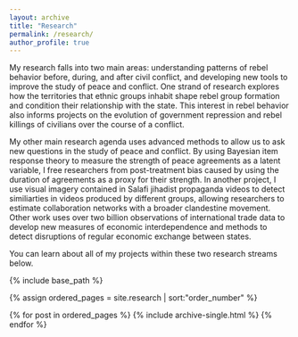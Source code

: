 ```yaml
---
layout: archive
title: "Research"
permalink: /research/
author_profile: true
---
```


My research falls into two main areas: understanding patterns of rebel behavior before, during, and after civil conflict, and developing new tools to improve the study of peace and conflict. One strand of research explores how the territories that ethnic groups inhabit shape rebel group formation and condition their relationship with the state. This interest in rebel behavior also informs projects on the evolution of government repression and rebel killings of civilians over the course of a conflict.

My other main research agenda uses advanced methods to allow us to ask new questions in the study of peace and conflict. By using Bayesian item response theory to measure the strength of peace agreements as a latent variable, I free researchers from post-treatment bias caused by using the duration of agreements as a proxy for their strength. In another project, I use visual imagery contained in Salafi jihadist propaganda videos to detect similiarties in videos produced by different groups, allowing researchers to estimate collaboration networks with a broader clandestine movement. Other work uses over two billion observations of international trade data to develop new measures of economic interdependence and methods to detect disruptions of regular economic exchange between states.

You can learn about all of my projects within these two research streams below.

{% include base_path %}

{% assign ordered_pages = site.research | sort:"order_number" %}

{% for post in ordered_pages %}
  {% include archive-single.html %}
{% endfor %}
